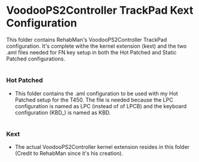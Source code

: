 # VoodooPS2Controller TrackPad Kext Configuration

This folder contains RehabMan's VoodooPS2Controller TrackPad configuration. It's complete withe the kernel extension (kext) and the two .aml files needed for FN key setup in both the Hot Patched and Static Patched configurations.

#

### Hot Patched

- This folder contains the .aml configuration to be used with my Hot Patched setup for the T450. The file is needed because the LPC configuration is named as LPC (instead of of LPCB) and the keyboard configuration (KBD_) is named as KBD.

#

### Kext

- The actual VoodooPS2Controller kernel extension resides in this folder (Credit to RehabMan since it's his creation).



